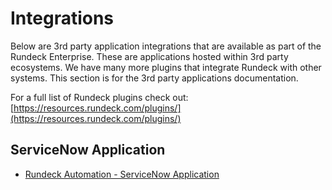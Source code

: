 # Integrations

Below are 3rd party application integrations that are available as part of the Rundeck Enterprise. These are applications hosted within 3rd party ecosystems. We have many more plugins that integrate Rundeck with other systems. This section is for the 3rd party applications documentation.  

For a full list of Rundeck plugins check out: [https://resources.rundeck.com/plugins/](https://resources.rundeck.com/plugins/)

## ServiceNow Application

- [Rundeck Automation - ServiceNow Application](/manual/integrations/servicenow-app.md)
